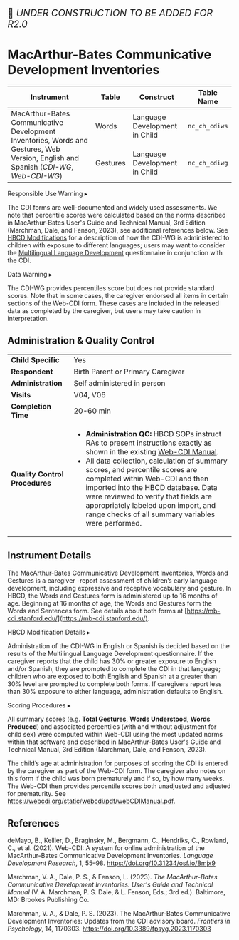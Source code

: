 <p style="font-size: 1.5em;">🚧 <i>UNDER CONSTRUCTION TO BE ADDED FOR R2.0</i></p>

# MacArthur-Bates Communicative Development Inventories


<table class="table-no-vertical-lines" style="width: 100%; border-collapse: collapse; table-layout: fixed;">
<thead>
<tr>
  <th><i class="fa-solid fa-maximize"></i> Instrument</th>
  <th>Table</th>
  <th><i class="fa-solid fa-tape"></i> Construct</th>
  <th><i class="fa fa-table"></i> Table Name</th>
</tr>
</thead>
<tbody>
<tr>
  <td rowspan="2" style="word-wrap: break-word; white-space: normal;">MacArthur-Bates Communicative Development Inventories, Words and Gestures, Web Version, English and Spanish (<i>CDI-WG</i>, <i>Web-CDI-WG</i>)</td>
  <td style="word-wrap: break-word; white-space: normal;">Words</td>
  <td>Language Development in Child</td>
  <td><code>nc_ch_cdiws</code></td>
</tr>
<tr>
  <td style="word-wrap: break-word; white-space: normal;">Gestures</td>
  <td>Language Development in Child</td>
  <td><code>nc_ch_cdiwg</code></td>
</tr>
</tbody>
</table>

<div id="alert" class="alert-banner" onclick="toggleCollapse(this)">
  <span class="emoji"><i class="fas fa-exclamation-triangle"></i></span>
  <span class="text-with-link">
  <span class="text">Responsible Use Warning</span>
  <a class="anchor-link" href="#alert" title="Copy link">
  <i class="fa-solid fa-link"></i>
  </a>
  </span>
  <span class="arrow">▸</span>
</div>
<div class="alert-collapsible-content">
<p>The CDI forms are well-documented and widely used assessments. We note that percentile scores were calculated based on the norms described in MacArthur-Bates User's Guide and Technical Manual, 3rd Edition (Marchman, Dale, and Fenson, 2023), see additional references below. See <a href="#hbcd-mod">HBCD Modifications</a> for a description of how the CDI-WG is administered to children with exposure to different languages; users may want to consider the <a href="../mlds" target="_blank">Multilingual Language Development</a> questionnaire in conjunction with the CDI.</p>
</div>

<div id="warning" class="warning-banner" onclick="toggleCollapse(this)">
  <span class="emoji"><i class="fas fa-exclamation-triangle"></i></span>
  <span class="text-with-link">
  <span class="text">Data Warning</span>
  <a class="anchor-link" href="#warning" title="Copy link">
  <i class="fa-solid fa-link"></i>
  </a>
  </span>
  <span class="arrow">▸</span>
</div>
<div class="warning-collapsible-content">
<p>The CDI-WG provides percentiles score but does not provide standard scores. Note that in some cases, the caregiver endorsed all items in certain sections of the Web-CDI form. These cases are included in the released data as completed by the caregiver, but users may take caution in interpretation.</p> 
</div>

## Administration & Quality Control

<table class="table-no-vertical-lines" style="width: 100%; border-collapse: collapse; table-layout: fixed;">
<tbody>
<tr><td><b>Child Specific</b></td>
<td>Yes </td></tr>
<tr><td><b>Respondent</b></td>
<td>Birth Parent or Primary Caregiver</td></tr>
<tr><td><b>Administration</b></td>
<td style="word-wrap: break-word; white-space: normal;">Self administered in person</td></tr>
<tr><td><b>Visits</b></td>
<td>V04, V06</td></tr>
<tr><td><b>Completion Time</b></td>
<td>20-60 min</td></tr>
<tr><td><b>Quality Control Procedures</b></td>
<td style="word-wrap: break-word; white-space: normal;">
  <ul>
  <li>
    <strong>Administration QC:</strong> HBCD SOPs instruct RAs to present instructions exactly as shown in the existing 
    <a href="https://webcdi.org/static/webcdi/pdf/webCDIManual.pdf" target="_blank">Web-CDI Manual</a>.
  </li>
  <li>
    All data collection, calculation of summary scores, and percentile scores are completed within Web-CDI and then 
    imported into the HBCD database. Data were reviewed to verify that fields are appropriately labeled upon import, 
    and range checks of all summary variables were performed.
  </li>
</ul>
</td></tr>      
</tbody>
</table>

## Instrument Details

The MacArthur-Bates Communicative Development Inventories, Words and Gestures is a caregiver -report assessment of children’s early language development, including expressive and receptive vocabulary and gesture. In HBCD, the Words and Gestures form is administered up to 16 months of age.  Beginning at 16 months of age, the Words and Gestures form the Words and Sentences form. See details about both forms at [https://mb-cdi.stanford.edu/](https://mb-cdi.stanford.edu/).


<div id="hbcd-mod" class="table-banner" onclick="toggleCollapse(this)">
  <span class="emoji"><i class="fa fa-gear"></i></span>
  <span class="text-with-link">
  <span class="text">HBCD Modification Details</span>
  <a class="anchor-link" href="#hbcd-mod" title="Copy link">
  <i class="fa-solid fa-link"></i>
  </a>
  </span>
  <span class="arrow">▸</span>
</div>
<div class="collapsible-content">
<p>Administration of the CDI-WG in English or Spanish is decided based on the results of the Multilingual Language Development questionnaire. If the caregiver reports that the child has 30% or greater exposure to English and/or Spanish, they are prompted to complete the CDI in that language; children who are exposed to both English and Spanish at a greater than 30% level are prompted to complete both forms. If caregivers report less than 30% exposure to either language, administration defaults to English.</p> 
</div>

<div id="scoring" class="table-banner" onclick="toggleCollapse(this)">
  <span class="emoji"><i class="fa fa-calculator"></i></span>
  <span class="text-with-link">
  <span class="text">Scoring Procedures</span>
  <a class="anchor-link" href="#scoring" title="Copy link">
  <i class="fa-solid fa-link"></i>
  </a>
  </span>
  <span class="arrow">▸</span>
</div>
<div class="collapsible-content">
<p>All summary scores (e.g. <strong>Total Gestures</strong>, <strong>Words Understood</strong>, <strong>Words Produced</strong>) and associated percentiles (with and without adjustment for child sex) were computed within Web-CDI using the most updated norms within that software and described in MacArthur-Bates User's Guide and Technical Manual, 3rd Edition (Marchman, Dale, and Fenson, 2023).</p>  
<p>The child’s age at administration for purposes of scoring the CDI is entered by the caregiver as part of the Web-CDI form. The caregiver also notes on this form if the child was born prematurely and if so, by how many weeks. The Web-CDI then provides percentile scores both unadjusted and adjusted for prematurity. See <a href="https://webcdi.org/static/webcdi/pdf/webCDIManual.pdf">https://webcdi.org/static/webcdi/pdf/webCDIManual.pdf</a>.</p>
</div>

## References

<div class="references"> 
  <p>
    deMayo, B., Kellier, D., Braginsky, M., Bergmann, C., Hendriks, C., Rowland, C., et al. (2021). 
    Web-CDI: A system for online administration of the MacArthur-Bates Communicative Development Inventories. 
    <i>Language Development Research</i>, 1, 55–98. 
    <a href="https://doi.org/10.31234/osf.io/8mjx9" target="_blank">https://doi.org/10.31234/osf.io/8mjx9</a>
  </p>  
  <p>
    Marchman, V. A., Dale, P. S., & Fenson, L. (2023). 
    <i>The MacArthur-Bates Communicative Development Inventories: User's Guide and Technical Manual</i> 
    (V. A. Marchman, P. S. Dale, & L. Fenson, Eds.; 3rd ed.). 
    Baltimore, MD: Brookes Publishing Co.
  </p>  
  <p>
    Marchman, V. A., & Dale, P. S. (2023). 
    The MacArthur-Bates Communicative Development Inventories: Updates from the CDI advisory board. 
    <i>Frontiers in Psychology</i>, 14, 1170303. 
    <a href="https://doi.org/10.3389/fpsyg.2023.1170303" target="_blank">https://doi.org/10.3389/fpsyg.2023.1170303</a>
  </p>  
</div>

<br>

